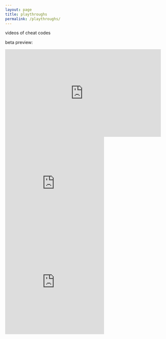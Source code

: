 ```yaml
---
layout: page
title: playthroughs
permalink: /playthroughs/
---
```


videos of cheat codes

beta preview:

<div style="padding:56.25% 0 0 0;position:relative;"><iframe src="https://player.vimeo.com/video/448357979?byline=0&portrait=0" style="position:absolute;top:0;left:0;width:100%;height:100%;" frameborder="0" allow="autoplay; fullscreen" allowfullscreen></iframe></div><script src="https://player.vimeo.com/api/player.js"></script>

<div>
  <iframe
    src="https://www.instagram.com/p/CER_ig6hV4b/embed"
    frameborder="0"
    allowfullscreen
    scrolling="no"
    allowtransparency
    width="320"
    height="320"
  ></iframe>
  <iframe
    src="https://www.instagram.com/p/CEH50KsBJz0/embed"
    frameborder="0"
    allowfullscreen
    scrolling="no"
    allowtransparency
    width="320"
    height="320"
  ></iframe>
</div>  